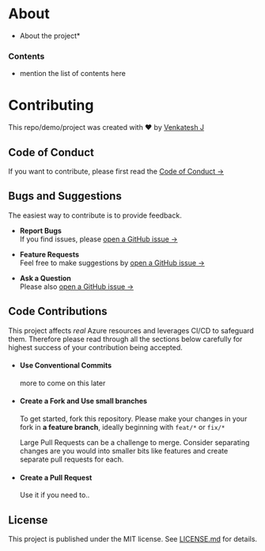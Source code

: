 # About

* About the project*

### Contents

- mention the list of contents here

# Contributing

This repo/demo/project was created with &hearts; by  [Venkatesh J](https://github.com/venki231blr)

## Code of Conduct

If you want to contribute, please first read the [Code of Conduct &rarr;](./CODE_OF_CONDUCT.md)

## Bugs and Suggestions

The easiest way to contribute is to provide feedback.

* **Report Bugs**  
	If you find issues, please [open a GitHub issue &rarr;](./ISSUE_TEMPLATE.md)

* **Feature Requests**  
	Feel free to make suggestions by [open a GitHub issue &rarr;](./ISSUE_TEMPLATE.md)
	
* **Ask a Question**  
	Please also [open a GitHub issue &rarr;](./ISSUE_TEMPLATE.md)
	
## Code Contributions

This project affects _real_ Azure resources and leverages CI/CD to safeguard them. Therefore please read through all the sections below carefully for highest success of your contribution being accepted.

- #### Use Conventional Commits
  more to come on this later

- #### Create a Fork and Use small branches

  To get started, fork this repository. Please make your changes in your fork in **a feature branch**, ideally beginning with `feat/*` or  `fix/*`

  Large Pull Requests can be a challenge to merge. Consider separating changes are you would into smaller bits like features and create separate pull requests for each.

- #### Create a Pull Request
  
  Use it if you need to..

## License

This project is published under the MIT license. See [LICENSE.md](../LICENSE) for details.